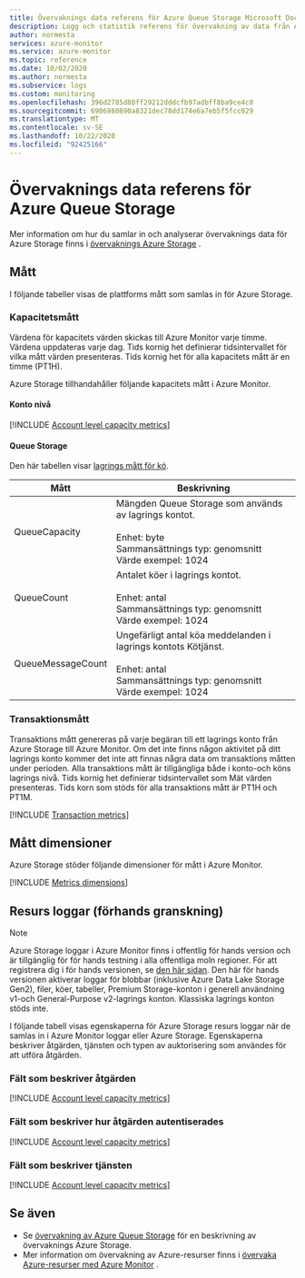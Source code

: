 ```yaml
---
title: Övervaknings data referens för Azure Queue Storage Microsoft Docs
description: Logg och statistik referens för övervakning av data från Azure Queue Storage.
author: normesta
services: azure-monitor
ms.service: azure-monitor
ms.topic: reference
ms.date: 10/02/2020
ms.author: normesta
ms.subservice: logs
ms.custom: monitoring
ms.openlocfilehash: 396d2785d80ff29212dddcfb97adbff8ba9ce4c8
ms.sourcegitcommit: 6906980890a8321dec78dd174e6a7eb5f5fcc029
ms.translationtype: MT
ms.contentlocale: sv-SE
ms.lasthandoff: 10/22/2020
ms.locfileid: "92425166"
---
```

# <a name="azure-queue-storage-monitoring-data-reference"></a>Övervaknings data referens för Azure Queue Storage

Mer information om hur du samlar in och analyserar övervaknings data för Azure Storage finns i [övervaknings Azure Storage](monitor-queue-storage.md) .

## <a name="metrics"></a>Mått

I följande tabeller visas de plattforms mått som samlas in för Azure Storage. 

### <a name="capacity-metrics"></a>Kapacitetsmått

Värdena för kapacitets värden skickas till Azure Monitor varje timme. Värdena uppdateras varje dag. Tids kornig het definierar tidsintervallet för vilka mått värden presenteras. Tids kornig het för alla kapacitets mått är en timme (PT1H).

Azure Storage tillhandahåller följande kapacitets mått i Azure Monitor.

#### <a name="account-level"></a>Konto nivå

[!INCLUDE [Account level capacity metrics](../../../includes/azure-storage-account-capacity-metrics.md)]

#### <a name="queue-storage"></a>Queue Storage

Den här tabellen visar [lagrings mått för kö](/azure/azure-monitor/platform/metrics-supported#microsoftstoragestorageaccountsqueueservices).

| Mått | Beskrivning |
| ------------------- | ----------------- |
| QueueCapacity | Mängden Queue Storage som används av lagrings kontot. <br/><br/> Enhet: byte <br/> Sammansättnings typ: genomsnitt <br/> Värde exempel: 1024 |
| QueueCount   | Antalet köer i lagrings kontot. <br/><br/> Enhet: antal <br/> Sammansättnings typ: genomsnitt <br/> Värde exempel: 1024 |
| QueueMessageCount | Ungefärligt antal köa meddelanden i lagrings kontots Kötjänst. <br/><br/>Enhet: antal <br/> Sammansättnings typ: genomsnitt <br/> Värde exempel: 1024 |

### <a name="transaction-metrics"></a>Transaktionsmått

Transaktions mått genereras på varje begäran till ett lagrings konto från Azure Storage till Azure Monitor. Om det inte finns någon aktivitet på ditt lagrings konto kommer det inte att finnas några data om transaktions måtten under perioden. Alla transaktions mått är tillgängliga både i konto-och köns lagrings nivå. Tids kornig het definierar tidsintervallet som Mät värden presenteras. Tids korn som stöds för alla transaktions mått är PT1H och PT1M.

[!INCLUDE [Transaction metrics](../../../includes/azure-storage-account-transaction-metrics.md)]

<a id="metrics-dimensions"></a>

## <a name="metrics-dimensions"></a>Mått dimensioner

Azure Storage stöder följande dimensioner för mått i Azure Monitor.

[!INCLUDE [Metrics dimensions](../../../includes/azure-storage-account-metrics-dimensions.md)]

## <a name="resource-logs-preview"></a>Resurs loggar (förhands granskning)

> [!NOTE]
> Azure Storage loggar i Azure Monitor finns i offentlig för hands version och är tillgänglig för för hands testning i alla offentliga moln regioner. För att registrera dig i för hands versionen, se [den här sidan](https://forms.microsoft.com/Pages/ResponsePage.aspx?id=v4j5cvGGr0GRqy180BHbRxW65f1VQyNCuBHMIMBV8qlUM0E0MFdPRFpOVTRYVklDSE1WUTcyTVAwOC4u).  Den här för hands versionen aktiverar loggar för blobbar (inklusive Azure Data Lake Storage Gen2), filer, köer, tabeller, Premium Storage-konton i generell användning v1-och General-Purpose v2-lagrings konton. Klassiska lagrings konton stöds inte.

I följande tabell visas egenskaperna för Azure Storage resurs loggar när de samlas in i Azure Monitor loggar eller Azure Storage. Egenskaperna beskriver åtgärden, tjänsten och typen av auktorisering som användes för att utföra åtgärden.

### <a name="fields-that-describe-the-operation"></a>Fält som beskriver åtgärden

[!INCLUDE [Account level capacity metrics](../../../includes/azure-storage-logs-properties-operation.md)]

### <a name="fields-that-describe-how-the-operation-was-authenticated"></a>Fält som beskriver hur åtgärden autentiserades

[!INCLUDE [Account level capacity metrics](../../../includes/azure-storage-logs-properties-authentication.md)]

### <a name="fields-that-describe-the-service"></a>Fält som beskriver tjänsten

[!INCLUDE [Account level capacity metrics](../../../includes/azure-storage-logs-properties-service.md)]

## <a name="see-also"></a>Se även

- Se [övervakning av Azure Queue Storage](monitor-queue-storage.md) för en beskrivning av övervaknings Azure Storage.
- Mer information om övervakning av Azure-resurser finns i [övervaka Azure-resurser med Azure Monitor](../../azure-monitor/insights/monitor-azure-resource.md) .